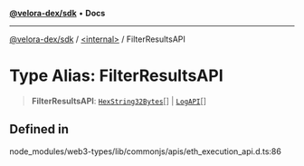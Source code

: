 [**@velora-dex/sdk**](../../README.md) • **Docs**

***

[@velora-dex/sdk](../../globals.md) / [\<internal\>](../README.md) / FilterResultsAPI

# Type Alias: FilterResultsAPI

> **FilterResultsAPI**: [`HexString32Bytes`](HexString32Bytes.md)[] \| [`LogAPI`](../namespaces/Users_andriishymkiv_paraswap_paraswap-sdk_node_modules_web3-types_lib_commonjs_index/type-aliases/LogAPI.md)[]

## Defined in

node\_modules/web3-types/lib/commonjs/apis/eth\_execution\_api.d.ts:86
